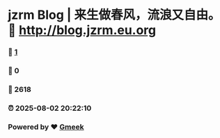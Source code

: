 # jzrm Blog | 来生做春风，流浪又自由。 :link: http://blog.jzrm.eu.org 
### :page_facing_up: [1](http://blog.jzrm.eu.org/tag.html) 
### :speech_balloon: 0 
### :hibiscus: 2618 
### :alarm_clock: 2025-08-02 20:22:10 
### Powered by :heart: [Gmeek](https://github.com/Meekdai/Gmeek)
